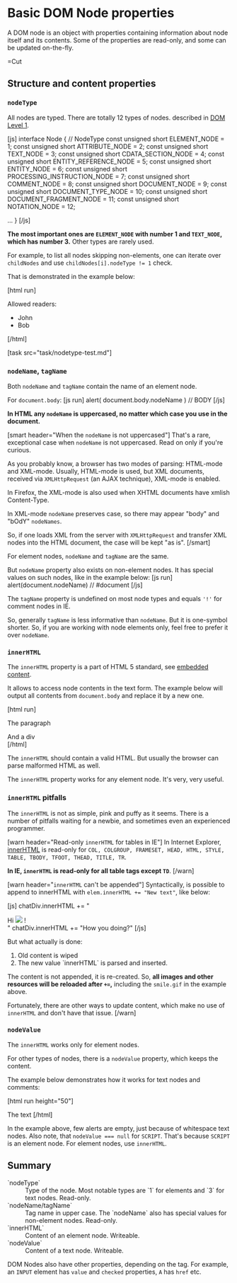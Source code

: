 # Basic DOM Node properties 

A DOM node is an object with properties containing information about node itself and its contents. Some of the properties are read-only, and some can be updated on-the-fly.

=Cut


## Structure and content properties   


### `nodeType`   

All nodes are typed. There are totally 12 types of nodes. described in <a href="http://www.w3.org/TR/REC-DOM-Level-1/level-one-core.html#ID-1950641247">DOM Level 1</a>.

[js]
interface Node {
  // NodeType
  const unsigned short      ELEMENT_NODE       = 1;
  const unsigned short      ATTRIBUTE_NODE     = 2;
  const unsigned short      TEXT_NODE          = 3;
  const unsigned short      CDATA_SECTION_NODE = 4;
  const unsigned short      ENTITY_REFERENCE_NODE = 5;
  const unsigned short      ENTITY_NODE        = 6;
  const unsigned short      PROCESSING_INSTRUCTION_NODE = 7;
  const unsigned short      COMMENT_NODE       = 8;
  const unsigned short      DOCUMENT_NODE      = 9;
  const unsigned short      DOCUMENT_TYPE_NODE = 10;
  const unsigned short      DOCUMENT_FRAGMENT_NODE = 11;
  const unsigned short      NOTATION_NODE      = 12;
   
  ...
}
[/js]   

<b>The most important ones are `ELEMENT_NODE` with number 1 and `TEXT_NODE`, which has number 3.</b> Other types are rarely used.

For example, to list all nodes skipping non-elements, one can iterate over `childNodes` and use `childNodes[i].nodeType != 1` check.

That is demonstrated in the example below:

[html run]
<body>
  <div>Allowed readers:</div>
  <ul>
    <li>John</li>
    <li>Bob</li>
  </ul>
 
  <!-- a comment node -->

  <script>   
     var childNodes = document.body.childNodes
     for(var i=0; i<childNodes.length; i++) {
*!*
       if (childNodes[i].nodeType != 1) continue
*/!*
       alert(childNodes[i])
     }
  </script>
</body>
[/html]

[task src="task/nodetype-test.md"]


### `nodeName`, `tagName`   

Both `nodeName` and `tagName` contain the name of an element node. 

For `document.body`:
[js run]
alert( document.body.nodeName )   // BODY
[/js]

<b>In HTML any `nodeName` is uppercased, no matter which case you use in the document.</b>

[smart header="When the `nodeName` is not uppercased"]
That's a rare, exceptional case when `nodeName` is not uppercased. Read on only if you're curious.

As you probably know, a browser has two modes of parsing: HTML-mode and XML-mode. Usually, HTML-mode is used, but XML documents, received via `XMLHttpRequest` (an AJAX technique), XML-mode is enabled.

In Firefox, the XML-mode is also used when XHTML documents have xmlish Content-Type.

In XML-mode `nodeName` preserves case, so there may appear "body" and "bOdY" `nodeNames`.

So, if one loads XML from the server with `XMLHttpRequest` and transfer XML nodes into the HTML document, the case will be kept "as is".
[/smart]

For element nodes, `nodeName` and `tagName` are the same.

But `nodeName` property also exists on non-element nodes. It has special values on such nodes, like in the example below:
[js run]
alert(document.nodeName) // #document
[/js]

The `tagName` property is undefined on most node types and equals `'!'` for comment nodes in IE. 

So, generally `tagName` is less informative than `nodeName`. But it is one-symbol shorter. So, if you are working with node elements only, feel free to prefer it over `nodeName`.


### `innerHTML`   

The `innerHTML` property is a part of HTML 5 standard, see <a href="http://www.w3.org/TR/html5/embedded-content-0.html">embedded content</a>.

It allows to access node contents in the text form. The example below will output all contents from `document.body` and replace it by a new one.

[html run]
<body>
  <p>The paragraph</p>
  <div>And a div</div>
  <script>
    alert( document.body.innerHTML ) // read current contents
    document.body.innerHTML = 'Yaaahooo!' // replace contents
  </script>
</body>
[/html]

The `innerHTML` should contain a valid HTML. But usually the browser can parse malformed HTML as well.

The `innerHTML` property works for any element node. It's very, very useful.


### `innerHTML` pitfalls   

The `innerHTML` is not as simple, pink and puffy as it seems. There is a number of pitfalls waiting for a newbie, and sometimes even an experienced programmer.

[warn header="Read-only `innerHTML` for tables in IE"]
In Internet Explorer, <a href="http://msdn.microsoft.com/en-us/library/ms533897.aspx">innerHTML</a> is read-only for `COL, COLGROUP, FRAMESET, HEAD, HTML, STYLE, TABLE, TBODY, TFOOT, THEAD, TITLE, TR`. 

<b>In IE, `innerHTML` is read-only for all table tags except `TD`</b>.
[/warn]

[warn header="`innerHTML` can't be appended"]
Syntactically, is possible to append to innerHTML with `elem.innerHTML += "New text"`, like below:

[js]
chatDiv.innerHTML += "<div>Hi <img src='smile.gif'/> !</div>"
chatDiv.innerHTML += "How you doing?"
[/js]

But what actually is done:
<ol>
<li>Old content is wiped</li>
<li>The new value `innerHTML` is parsed and inserted.</li>
</ol>

The content is not appended, it is re-created. So, <b>all images and other resources will be reloaded after `+=`,</b> including the `smile.gif` in the example above.

Fortunately, there are other ways to update content, which make no use of  `innerHTML` and don't have that issue.
[/warn]




### `nodeValue`   

The `innerHTML` works only for element nodes. 

For other types of nodes, there is a `nodeValue` property, which keeps the content.

The example below demonstrates how it works for text nodes and comments:

[html run height="50"]
<body>
  The text
  <!-- A comment -->
  <script>
    for(var i=0; i<document.body.childNodes.length; i++) {
      alert(document.body.childNodes[i].nodeValue)
    }
  </script>
</body>
[/html]

In the example above, few alerts are empty, just because of whitespace text nodes. Also note, that `nodeValue === null` for `SCRIPT`. That's because `SCRIPT` is an element node. For element nodes, use `innerHTML`.


## Summary   

<dl>
<dt>`nodeType`</dt>
<dd>Type of the node. Most notable types are `1` for elements and `3` for text nodes. Read-only.</dd>
<dt>`nodeName/tagName`</dt>
<dd>Tag name in upper case. The `nodeName` also has special values for non-element nodes. Read-only.</dd>
<dt>`innerHTML`</dt>
<dd>Content of an element node. Writeable.</dd>
<dt>`nodeValue`</dt>
<dd>Content of a text node. Writeable.</dd>
</dl>

DOM Nodes also have other properties, depending on the tag. For example, an `INPUT` element has `value` and `checked` properties, `A` has `href` etc.

